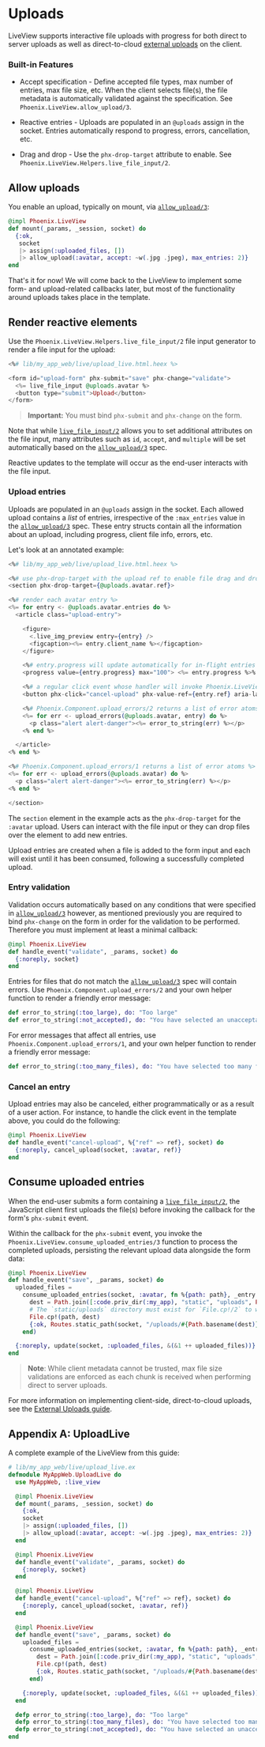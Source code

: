 # Uploads

LiveView supports interactive file uploads with progress for
both direct to server uploads as well as direct-to-cloud
[external uploads](uploads-external.html) on the client.

### Built-in Features

  * Accept specification - Define accepted file types, max
    number of entries, max file size, etc. When the client
    selects file(s), the file metadata is automatically
    validated against the specification. See
    `Phoenix.LiveView.allow_upload/3`.

  * Reactive entries - Uploads are populated in an
    `@uploads` assign in the socket. Entries automatically
    respond to progress, errors, cancellation, etc.

  * Drag and drop - Use the `phx-drop-target` attribute to
    enable. See `Phoenix.LiveView.Helpers.live_file_input/2`.

## Allow uploads

You enable an upload, typically on mount, via [`allow_upload/3`]:

```elixir
@impl Phoenix.LiveView
def mount(_params, _session, socket) do
  {:ok,
   socket
   |> assign(:uploaded_files, [])
   |> allow_upload(:avatar, accept: ~w(.jpg .jpeg), max_entries: 2)}
end
```

That's it for now! We will come back to the LiveView to
implement some form- and upload-related callbacks later, but
most of the functionality around uploads takes place in the
template.

## Render reactive elements

Use the `Phoenix.LiveView.Helpers.live_file_input/2` file
input generator to render a file input for the upload:

```heex
<%# lib/my_app_web/live/upload_live.html.heex %>

<form id="upload-form" phx-submit="save" phx-change="validate">
  <%= live_file_input @uploads.avatar %>
  <button type="submit">Upload</button>
</form>
```

> **Important:** You must bind `phx-submit` and `phx-change` on the form.

Note that while [`live_file_input/2`]
allows you to set additional attributes on the file input,
many attributes such as `id`, `accept`, and `multiple` will
be set automatically based on the [`allow_upload/3`] spec.

Reactive updates to the template will occur as the end-user
interacts with the file input.

### Upload entries

Uploads are populated in an `@uploads` assign in the socket.
Each allowed upload contains a _list_ of entries,
irrespective of the `:max_entries` value in the
[`allow_upload/3`] spec. These entry structs contain all the
information about an upload, including progress, client file
info, errors, etc.

Let's look at an annotated example:

```heex
<%# lib/my_app_web/live/upload_live.html.heex %>

<%# use phx-drop-target with the upload ref to enable file drag and drop %>
<section phx-drop-target={@uploads.avatar.ref}>

<%# render each avatar entry %>
<%= for entry <- @uploads.avatar.entries do %>
  <article class="upload-entry">

    <figure>
      <.live_img_preview entry={entry} />
      <figcaption><%= entry.client_name %></figcaption>
    </figure>

    <%# entry.progress will update automatically for in-flight entries %>
    <progress value={entry.progress} max="100"> <%= entry.progress %>% </progress>

    <%# a regular click event whose handler will invoke Phoenix.LiveView.cancel_upload/3 %>
    <button phx-click="cancel-upload" phx-value-ref={entry.ref} aria-label="cancel">&times;</button>

    <%# Phoenix.Component.upload_errors/2 returns a list of error atoms %>
    <%= for err <- upload_errors(@uploads.avatar, entry) do %>
      <p class="alert alert-danger"><%= error_to_string(err) %></p>
    <% end %>

  </article>
<% end %>

<%# Phoenix.Component.upload_errors/1 returns a list of error atoms %>
<%= for err <- upload_errors(@uploads.avatar) do %>
  <p class="alert alert-danger"><%= error_to_string(err) %></p>
<% end %>

</section>
```

The `section` element in the example acts as the
`phx-drop-target` for the `:avatar` upload. Users can interact
with the file input or they can drop files over the element
to add new entries.

Upload entries are created when a file is added to the form
input and each will exist until it has been consumed,
following a successfully completed upload.

### Entry validation

Validation occurs automatically based on any conditions
that were specified in [`allow_upload/3`] however, as
mentioned previously you are required to bind `phx-change`
on the form in order for the validation to be performed.
Therefore you must implement at least a minimal callback:

```elixir
@impl Phoenix.LiveView
def handle_event("validate", _params, socket) do
  {:noreply, socket}
end
```

Entries for files that do not match the [`allow_upload/3`]
spec will contain errors. Use
`Phoenix.Component.upload_errors/2` and your own
helper function to render a friendly error message:

```elixir
def error_to_string(:too_large), do: "Too large"
def error_to_string(:not_accepted), do: "You have selected an unacceptable file type"
```

For error messages that affect all entries, use
`Phoenix.Component.upload_errors/1`, and your own
helper function to render a friendly error message:

```elixir
def error_to_string(:too_many_files), do: "You have selected too many files"
```

### Cancel an entry

Upload entries may also be canceled, either programmatically
or as a result of a user action. For instance, to handle the
click event in the template above, you could do the following:

```elixir
@impl Phoenix.LiveView
def handle_event("cancel-upload", %{"ref" => ref}, socket) do
  {:noreply, cancel_upload(socket, :avatar, ref)}
end
```

## Consume uploaded entries

When the end-user submits a form containing a [`live_file_input/2`],
the JavaScript client first uploads the file(s) before
invoking the callback for the form's `phx-submit` event.

Within the callback for the `phx-submit` event, you invoke
the `Phoenix.LiveView.consume_uploaded_entries/3` function
to process the completed uploads, persisting the relevant
upload data alongside the form data:

```elixir
@impl Phoenix.LiveView
def handle_event("save", _params, socket) do
  uploaded_files =
    consume_uploaded_entries(socket, :avatar, fn %{path: path}, _entry ->
      dest = Path.join([:code.priv_dir(:my_app), "static", "uploads", Path.basename(path)])
      # The `static/uploads` directory must exist for `File.cp!/2` to work.
      File.cp!(path, dest)
      {:ok, Routes.static_path(socket, "/uploads/#{Path.basename(dest)}")}
    end)

  {:noreply, update(socket, :uploaded_files, &(&1 ++ uploaded_files))}
end
```

> **Note**: While client metadata cannot be trusted, max file
> size validations are enforced as each chunk is received
> when performing direct to server uploads.

For more information on implementing client-side,
direct-to-cloud uploads, see the [External Uploads guide](uploads-external.md).

## Appendix A: UploadLive

A complete example of the LiveView from this guide:

```elixir
# lib/my_app_web/live/upload_live.ex
defmodule MyAppWeb.UploadLive do
  use MyAppWeb, :live_view

  @impl Phoenix.LiveView
  def mount(_params, _session, socket) do
    {:ok,
    socket
    |> assign(:uploaded_files, [])
    |> allow_upload(:avatar, accept: ~w(.jpg .jpeg), max_entries: 2)}
  end

  @impl Phoenix.LiveView
  def handle_event("validate", _params, socket) do
    {:noreply, socket}
  end

  @impl Phoenix.LiveView
  def handle_event("cancel-upload", %{"ref" => ref}, socket) do
    {:noreply, cancel_upload(socket, :avatar, ref)}
  end

  @impl Phoenix.LiveView
  def handle_event("save", _params, socket) do
    uploaded_files =
      consume_uploaded_entries(socket, :avatar, fn %{path: path}, _entry ->
        dest = Path.join([:code.priv_dir(:my_app), "static", "uploads", Path.basename(path)])
        File.cp!(path, dest)
        {:ok, Routes.static_path(socket, "/uploads/#{Path.basename(dest)}")}
      end)

    {:noreply, update(socket, :uploaded_files, &(&1 ++ uploaded_files))}
  end

  defp error_to_string(:too_large), do: "Too large"
  defp error_to_string(:too_many_files), do: "You have selected too many files"
  defp error_to_string(:not_accepted), do: "You have selected an unacceptable file type"
end
```

[`allow_upload/3`]: `Phoenix.LiveView.allow_upload/3`
[`live_file_input/2`]: `Phoenix.LiveView.Helpers.live_file_input/2`
